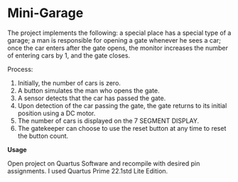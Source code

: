 # Mini-Garage
The project implements the following: a special place has a special type of a garage; a man is responsible for opening a gate whenever he sees a car; once the car enters after the gate opens, the monitor increases the number of entering cars by 1, and the gate closes.

Process:
1) Initially, the number of cars is zero.
2) A button simulates the man who opens the gate.
3) A sensor detects that the car has passed the gate.
4) Upon detection of the car passing the gate, the gate returns to its initial position using a DC motor.
5) The number of cars is displayed on the 7 SEGMENT DISPLAY.
6) The gatekeeper can choose to use the reset button at any time to reset the button count.


**Usage**

Open project on Quartus Software and recompile with desired pin assignments. I used Quartus Prime 22.1std Lite Edition.

